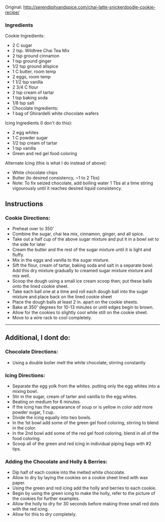 Original: http://serendipityandspice.com/chai-latte-snickerdoodle-cookie-recipe/

### Ingredients

Cookie Ingredients:
- 2 C sugar
- 2 tsp. Wildtree Chai Tea Mix
- 2 tsp ground cinnamon
- 1 tsp ground ginger
- 1/2 tsp ground allspice
- 1 C butter, room temp
- 2 eggs, room temp
- 1 1/2 tsp vanilla
- 2 3/4 C flour
- 2 tsp cream of tartar
- 1 tsp baking soda
- 1/8 tsp salt
- Chocolate Ingredients:
- 1 bag of Ghirardelli white chocolate wafers


Icing Ingredients (I don't do this):
- 2 egg whites
- 1 C powder sugar
- 1/2 tsp cream of tartar
- 1 tsp vanilla
- Green and red gel food coloring

Alternate Icing (this is what I do instead of above):
- White chocolate chips 
- Butter (to desired consistency, ~1 to 2 Tbs) 
- Note: To fix seized chocolate, add boiling water 1 Tbs at a time stiring vigourously until it reaches desired liquid consistency. 

## Instructions
### Cookie Directions:
- Preheat over to 350'
- Combine the sugar, chai tea mix, cinnamon, ginger, and all spice.
- Take out a half cup of the above sugar mixture and put it in a bowl set to the side for later
- Cream the butter and the rest of the sugar mixture until it is light and fluffy.
- Mix in the eggs and vanilla to the sugar mixture.
- Sift the flour, cream of tartar, baking soda and salt in a separate bowl. Add this dry mixture gradually to creamed sugar mixture mixture and mix well.
- Scoop the dough using a small ice cream scoop then; put these balls onto the lined cookie sheet.
- Take each ball one at a time and roll each dough ball into the sugar mixture and place back on the lined cookie sheet
- Place the dough balls at least 2 in. apart on the cookie sheets.
- Bake at 350' degrees for 10-13 minutes or until edges begin to brown.
- Allow for the cookies to slightly cool while still on the cookie sheet.
- Move to a wire rack to cool completely.


---------------------------------------------------------------------------------------------------------------------------------
Additional, I dont do: 
---------------------------------------------------------------------------------------------------------------------------------

### Chocolate Directions:
- Using a double boiler melt the white chocolate, stirring constantly

### Icing Directions:
- Separate the egg yolk from the whites. putting only the egg whites into a mixing bowl.
- Stir in the sugar, cream of tarter and vanilla to the egg whites.
- Beating on medium for 6 minutes.
- If the icing has the appearance of soup or is yellow in color add more powder sugar, 1 cup.
- Divide the icing equally into two bowls.
- In the 1st bowl add some of the green gel food coloring, stirring to blend in the color.
- In the 2nd bowl add some of the red gel food coloring, blend in all of the food coloring.
- Scoop all of the green and red icing in individual piping bags with #2 tips.

### Adding the Chocolate and Holly & Berries:
- Dip half of each cookie into the melted white chocolate.
- Allow to dry by laying the cookies on a cookie sheet lined with wax paper.
- Using the green and red icing add the holly and berries to each cookie.
- Begin by using the green icing to make the holly, refer to the picture of the cookies for further examples.
- Allow the holly to dry for 30 seconds before making three small red dots with the red icing.
- Allow for this to dry completely.
